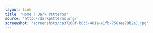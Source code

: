 ```yaml
---
layout: link
title: "Home | Dark Patterns"
source: 'http://darkpatterns.org/'
screenshot: 'screenshots/ca37160f-b0b3-401a-a1fb-7583ee79b2e0.jpg'
---
```


